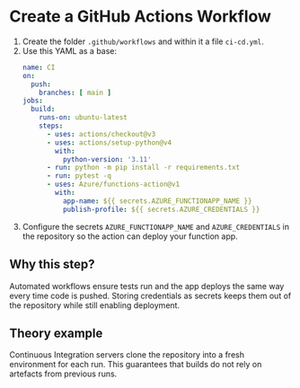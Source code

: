 # Create a GitHub Actions Workflow

1. Create the folder `.github/workflows` and within it a file `ci-cd.yml`.
2. Use this YAML as a base:
   ```yaml
   name: CI
   on:
     push:
       branches: [ main ]
   jobs:
     build:
       runs-on: ubuntu-latest
       steps:
         - uses: actions/checkout@v3
         - uses: actions/setup-python@v4
           with:
             python-version: '3.11'
         - run: python -m pip install -r requirements.txt
         - run: pytest -q
         - uses: Azure/functions-action@v1
           with:
             app-name: ${{ secrets.AZURE_FUNCTIONAPP_NAME }}
             publish-profile: ${{ secrets.AZURE_CREDENTIALS }}
   ```
3. Configure the secrets `AZURE_FUNCTIONAPP_NAME` and `AZURE_CREDENTIALS` in the
   repository so the action can deploy your function app.

## Why this step?

Automated workflows ensure tests run and the app deploys the same way every
time code is pushed. Storing credentials as secrets keeps them out of the
repository while still enabling deployment.
## Theory example
Continuous Integration servers clone the repository into a fresh environment for each run. This guarantees that builds do not rely on artefacts from previous runs.
